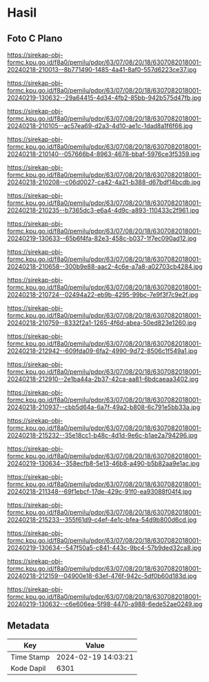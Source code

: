 # Hasil

## Foto C Plano

https://sirekap-obj-formc.kpu.go.id/f8a0/pemilu/pdpr/63/07/08/20/18/6307082018001-20240218-210013--8b771490-1485-4a41-8af0-557d6223ce37.jpg

https://sirekap-obj-formc.kpu.go.id/f8a0/pemilu/pdpr/63/07/08/20/18/6307082018001-20240219-130632--29a64415-4d34-4fb2-85bb-942b575d47fb.jpg

https://sirekap-obj-formc.kpu.go.id/f8a0/pemilu/pdpr/63/07/08/20/18/6307082018001-20240218-210105--ac57ea69-d2a3-4d10-ae1c-1dad8a1f6f66.jpg

https://sirekap-obj-formc.kpu.go.id/f8a0/pemilu/pdpr/63/07/08/20/18/6307082018001-20240218-210140--057666b4-8963-4678-bbaf-5976ce3f5359.jpg

https://sirekap-obj-formc.kpu.go.id/f8a0/pemilu/pdpr/63/07/08/20/18/6307082018001-20240218-210208--c06d0027-ca42-4a21-b388-d67bdf14bcdb.jpg

https://sirekap-obj-formc.kpu.go.id/f8a0/pemilu/pdpr/63/07/08/20/18/6307082018001-20240218-210235--b7365dc3-e6a4-4d9c-a893-110433c2f961.jpg

https://sirekap-obj-formc.kpu.go.id/f8a0/pemilu/pdpr/63/07/08/20/18/6307082018001-20240219-130633--65b6f4fa-82e3-458c-b037-1f7ec090ad12.jpg

https://sirekap-obj-formc.kpu.go.id/f8a0/pemilu/pdpr/63/07/08/20/18/6307082018001-20240218-210658--300b9e88-aac2-4c6e-a7a8-a02703cb4284.jpg

https://sirekap-obj-formc.kpu.go.id/f8a0/pemilu/pdpr/63/07/08/20/18/6307082018001-20240218-210724--02494a22-eb9b-4295-99bc-7e9f3f7c9e2f.jpg

https://sirekap-obj-formc.kpu.go.id/f8a0/pemilu/pdpr/63/07/08/20/18/6307082018001-20240218-210759--8332f2a1-1265-4f6d-abea-50ed823e1260.jpg

https://sirekap-obj-formc.kpu.go.id/f8a0/pemilu/pdpr/63/07/08/20/18/6307082018001-20240218-212942--609fda09-6fa2-4990-9d72-8506c1f549a1.jpg

https://sirekap-obj-formc.kpu.go.id/f8a0/pemilu/pdpr/63/07/08/20/18/6307082018001-20240218-212910--2e1ba44a-2b37-42ca-aa81-6bdcaeaa3402.jpg

https://sirekap-obj-formc.kpu.go.id/f8a0/pemilu/pdpr/63/07/08/20/18/6307082018001-20240218-210937--cbb5d64a-6a7f-49a2-b808-6c791e5bb33a.jpg

https://sirekap-obj-formc.kpu.go.id/f8a0/pemilu/pdpr/63/07/08/20/18/6307082018001-20240218-215232--35e18cc1-b48c-4d1d-9e6c-b1ae2a794296.jpg

https://sirekap-obj-formc.kpu.go.id/f8a0/pemilu/pdpr/63/07/08/20/18/6307082018001-20240219-130634--358ecfb8-5e13-46b8-a490-b5b82aa9e1ac.jpg

https://sirekap-obj-formc.kpu.go.id/f8a0/pemilu/pdpr/63/07/08/20/18/6307082018001-20240218-211348--69f1ebcf-17de-429c-91f0-ea93088f04f4.jpg

https://sirekap-obj-formc.kpu.go.id/f8a0/pemilu/pdpr/63/07/08/20/18/6307082018001-20240218-215233--355f61d9-c4ef-4e1c-bfea-54d9b800d6cd.jpg

https://sirekap-obj-formc.kpu.go.id/f8a0/pemilu/pdpr/63/07/08/20/18/6307082018001-20240219-130634--547f50a5-c841-443c-9bc4-57b9ded32ca8.jpg

https://sirekap-obj-formc.kpu.go.id/f8a0/pemilu/pdpr/63/07/08/20/18/6307082018001-20240218-212159--04900e18-63ef-476f-942c-5df0b60d183d.jpg

https://sirekap-obj-formc.kpu.go.id/f8a0/pemilu/pdpr/63/07/08/20/18/6307082018001-20240219-130632--c6e606ea-5f98-4470-a988-6ede52ae0249.jpg


## Metadata

| Key        | Value               |
| ---------- | ------------------- |
| Time Stamp | 2024-02-19 14:03:21 |
| Kode Dapil | 6301                |



